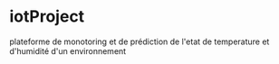 # iotProject
plateforme de monotoring et de prédiction de l'etat de temperature et d'humidité d'un environnement

